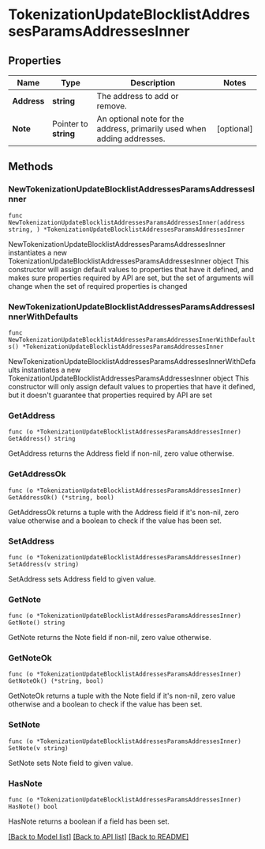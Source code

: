 # TokenizationUpdateBlocklistAddressesParamsAddressesInner

## Properties

Name | Type | Description | Notes
------------ | ------------- | ------------- | -------------
**Address** | **string** | The address to add or remove. | 
**Note** | Pointer to **string** | An optional note for the address, primarily used when adding addresses. | [optional] 

## Methods

### NewTokenizationUpdateBlocklistAddressesParamsAddressesInner

`func NewTokenizationUpdateBlocklistAddressesParamsAddressesInner(address string, ) *TokenizationUpdateBlocklistAddressesParamsAddressesInner`

NewTokenizationUpdateBlocklistAddressesParamsAddressesInner instantiates a new TokenizationUpdateBlocklistAddressesParamsAddressesInner object
This constructor will assign default values to properties that have it defined,
and makes sure properties required by API are set, but the set of arguments
will change when the set of required properties is changed

### NewTokenizationUpdateBlocklistAddressesParamsAddressesInnerWithDefaults

`func NewTokenizationUpdateBlocklistAddressesParamsAddressesInnerWithDefaults() *TokenizationUpdateBlocklistAddressesParamsAddressesInner`

NewTokenizationUpdateBlocklistAddressesParamsAddressesInnerWithDefaults instantiates a new TokenizationUpdateBlocklistAddressesParamsAddressesInner object
This constructor will only assign default values to properties that have it defined,
but it doesn't guarantee that properties required by API are set

### GetAddress

`func (o *TokenizationUpdateBlocklistAddressesParamsAddressesInner) GetAddress() string`

GetAddress returns the Address field if non-nil, zero value otherwise.

### GetAddressOk

`func (o *TokenizationUpdateBlocklistAddressesParamsAddressesInner) GetAddressOk() (*string, bool)`

GetAddressOk returns a tuple with the Address field if it's non-nil, zero value otherwise
and a boolean to check if the value has been set.

### SetAddress

`func (o *TokenizationUpdateBlocklistAddressesParamsAddressesInner) SetAddress(v string)`

SetAddress sets Address field to given value.


### GetNote

`func (o *TokenizationUpdateBlocklistAddressesParamsAddressesInner) GetNote() string`

GetNote returns the Note field if non-nil, zero value otherwise.

### GetNoteOk

`func (o *TokenizationUpdateBlocklistAddressesParamsAddressesInner) GetNoteOk() (*string, bool)`

GetNoteOk returns a tuple with the Note field if it's non-nil, zero value otherwise
and a boolean to check if the value has been set.

### SetNote

`func (o *TokenizationUpdateBlocklistAddressesParamsAddressesInner) SetNote(v string)`

SetNote sets Note field to given value.

### HasNote

`func (o *TokenizationUpdateBlocklistAddressesParamsAddressesInner) HasNote() bool`

HasNote returns a boolean if a field has been set.


[[Back to Model list]](../README.md#documentation-for-models) [[Back to API list]](../README.md#documentation-for-api-endpoints) [[Back to README]](../README.md)


